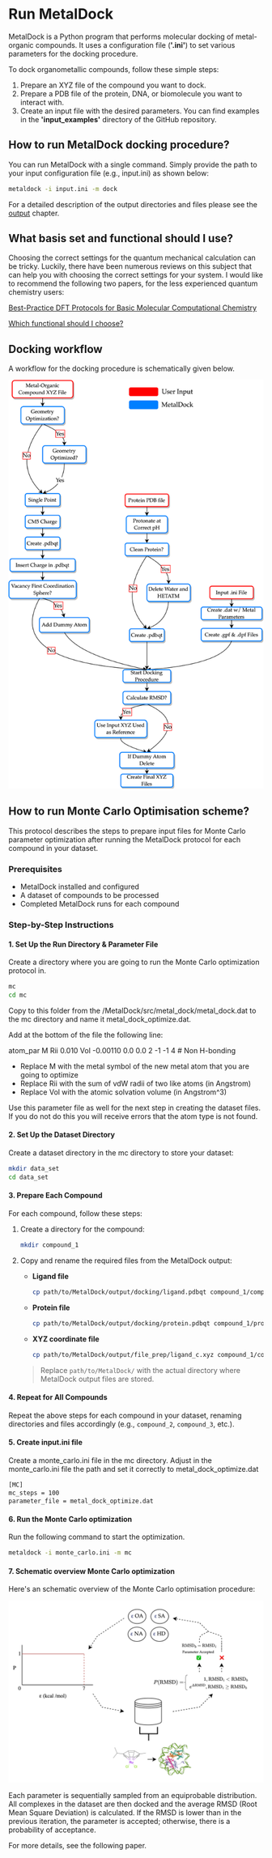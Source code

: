 # Run MetalDock  

MetalDock is a Python program that performs molecular docking of metal-organic compounds. It uses a configuration file (**'.ini'**) to set various parameters for the docking procedure.

To dock organometallic compounds, follow these simple steps:

1. Prepare an XYZ file of the compound you want to dock.
2. Prepare a PDB file of the protein, DNA, or biomolecule you want to interact with.
3. Create an input file with the desired parameters. You can find examples in the **'input_examples'** directory of the GitHub repository.

## How to run MetalDock docking procedure?
You can run MetalDock with a single command. Simply provide the path to your input configuration file (e.g., input.ini) as shown below:

```bash
metaldock -i input.ini -m dock 
```

For a detailed description of the output directories and files please see the [output](output.md) chapter.

## What basis set and functional should I use?
Choosing the correct settings for the quantum mechanical calculation can be tricky. Luckily, there have been numerous reviews on this subject that can help you with choosing the correct settings for your system. I would like to recommend the following two papers, for the less experienced quantum chemistry users:

[Best-Practice DFT Protocols for Basic Molecular Computational Chemistry](https://onlinelibrary.wiley.com/doi/full/10.1002/ange.202205735)

[Which functional should I choose?](https://www.chem.uci.edu/~kieron/dft/pubs/RCFB08.pdf)

## Docking workflow
A workflow for the docking procedure is schematically given below.

![docking_flowchart](img/flowchart.png)

## How to run Monte Carlo Optimisation scheme?
 
This protocol describes the steps to prepare input files for Monte Carlo parameter optimization after running the MetalDock protocol for each compound in your dataset.
 
### Prerequisites
- MetalDock installed and configured
- A dataset of compounds to be processed
- Completed MetalDock runs for each compound
 
### Step-by-Step Instructions
 
#### 1. Set Up the Run Directory & Parameter File
Create a directory where you are going to run the Monte Carlo optimization protocol in.

```bash
mc
cd mc
```

Copy to this folder from the /MetalDock/src/metal_dock/metal_dock.dat to the mc directory and name it metal_dock_optimize.dat. 

Add at the bottom of the file the following line:

atom_par M     Rii    0.010  Vol  -0.00110  0.0  0.0  2  -1  -1  4        # Non H-bonding    

* Replace M with the metal symbol of the new metal atom that you are going to optimize
* Replace Rii with the sum of vdW radii of two like atoms (in Angstrom)
* Replace Vol with the atomic solvation volume (in Angstrom^3)

Use this parameter file as well for the next step in creating the dataset files. If you do not do this you will receive errors that the atom type is not found.
  
#### 2. Set Up the Dataset Directory
Create a dataset directory in the mc directory to store your dataset:

```bash
mkdir data_set
cd data_set
```
 
#### 3. Prepare Each Compound
For each compound, follow these steps:
 
1. Create a directory for the compound:
   
   ```bash
   mkdir compound_1
   ```
 
2. Copy and rename the required files from the MetalDock output:
   - **Ligand file**
     
     ```bash
     cp path/to/MetalDock/output/docking/ligand.pdbqt compound_1/compound_1.pdbqt
     ```
     
   - **Protein file**
     
     ```bash
     cp path/to/MetalDock/output/docking/protein.pdbqt compound_1/protein_1.pdbqt
     ```
     
   - **XYZ coordinate file**
     
     ```bash
     cp path/to/MetalDock/output/file_prep/ligand_c.xyz compound_1/compound_1_c.xyz
     ```
 
   > Replace `path/to/MetalDock/` with the actual directory where MetalDock output files are stored.
 
#### 4. Repeat for All Compounds
Repeat the above steps for each compound in your dataset, renaming directories and files accordingly (e.g., `compound_2`, `compound_3`, etc.).
 
#### 5. Create input.ini file
Create a monte_carlo.ini file in the mc directory. Adjust in the monte_carlo.ini file the path and set it correctly to metal_dock_optimize.dat

```
[MC]
mc_steps = 100
parameter_file = metal_dock_optimize.dat
```
 
#### 6. Run the Monte Carlo optimization
Run the following command to start the optimization.

```bash
metaldock -i monte_carlo.ini -m mc  
```

#### 7. Schematic overview Monte Carlo optimization
Here's an schematic overview of the Monte Carlo optimisation procedure:

![monte_carlo)](img/MC_diagram.png)

Each parameter is sequentially sampled from an equiprobable distribution. All complexes in the dataset are then docked and the average RMSD (Root Mean Square Deviation) is calculated. If the RMSD is lower than in the previous iteration, the parameter is accepted; otherwise, there is a probability of acceptance.

For more details, see the following paper.
